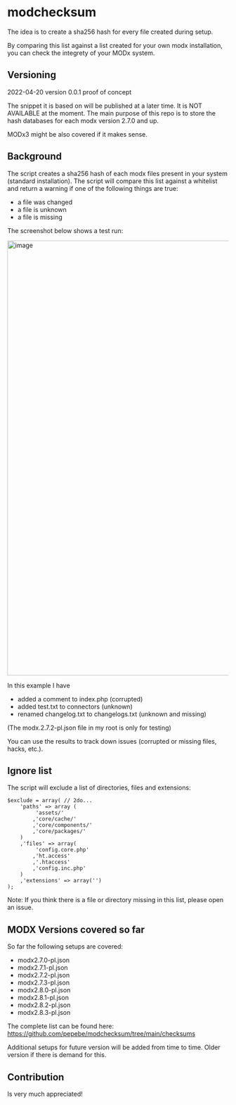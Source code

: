# modchecksum

The idea is to create a sha256 hash for every file created during setup.

By comparing this list against a list created for your own modx installation, you can check the integrety of your MODx system.

## Versioning

2022-04-20 version 0.0.1 proof of concept

The snippet it is based on will be published at a later time. It is NOT AVAILABLE at the moment. The main purpose of this repo is to store the hash databases for each modx version 2.7.0 and up. 

MODx3 might be also covered if it makes sense.

## Background

The script creates a sha256 hash of each modx files present in your system (standard installation). The script will compare this list against a whitelist and return a warning if one of the following things are true:

* a file was changed 
* a file is unknown
* a file is missing

The screenshot below shows a test run:

<img width="988" alt="image" src="https://user-images.githubusercontent.com/667315/164215990-48deab7a-3e4d-469b-8a49-0a65f2597ee3.png">

In this example I have 

* added a comment to index.php (corrupted)
* added test.txt to connectors (unknown)
* renamed changelog.txt to changelogs.txt (unknown and missing)

(The modx.2.7.2-pl.json file in my root is only for testing)

You can use the results to track down issues (corrupted or missing files, hacks, etc.).

## Ignore list

The script will exclude a list of directories, files and extensions:

```
$exclude = array( // 2do...
    'paths' => array (
         'assets/'
        ,'core/cache/'
        ,'core/components/'
        ,'core/packages/'
    )
    ,'files' => array(
         'config.core.php'
        ,'ht.access'
        ,'.htaccess'
        ,'config.inc.php'
    )
    ,'extensions' => array('')
);
```

Note: If you think there is a file or directory missing in this list, please open an issue.

## MODX Versions covered so far

So far the following setups are covered:

* modx2.7.0-pl.json
* modx2.7.1-pl.json
* modx2.7.2-pl.json
* modx2.7.3-pl.json
* modx2.8.0-pl.json
* modx2.8.1-pl.json
* modx2.8.2-pl.json
* modx2.8.3-pl.json

The complete list can be found here: https://github.com/pepebe/modchecksum/tree/main/checksums

Additional setups for future version will be added from time to time. Older version if there is demand for this.

## Contribution

Is very much appreciated!
